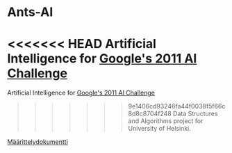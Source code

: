 ﻿Ants-AI
=======
<<<<<<< HEAD
Artificial Intelligence for [Google's 2011 AI Challenge](http://aichallenge.org/)  
=======
Artificial Intelligence for [Google's 2011 AI Challenge](http://aichallenge.org/)
>>>>>>> 9e1406cd93246fa44f0038f5f66c8d8c8704f248
Data Structures and Algorithms project for University of Helsinki. 

[Määrittelydokumentti](Määrittelydokumentti.pdf)
